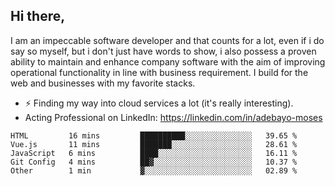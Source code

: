 ## Hi there,

I am an impeccable software developer and that counts for a lot, even if i do say so myself, but i don't just have words to show, i also possess a proven ability to maintain and enhance company software with the aim of improving operational functionality in line with business requirement. I build for the web and businesses with my favorite stacks.
- ⚡ Finding my way into cloud services a lot (it's really interesting).
- Acting Professional on LinkedIn: https://linkedin.com/in/adebayo-moses

<!--START_SECTION:waka-->

```text
HTML         16 mins         ██████████░░░░░░░░░░░░░░░   39.65 %
Vue.js       11 mins         ███████░░░░░░░░░░░░░░░░░░   28.61 %
JavaScript   6 mins          ████░░░░░░░░░░░░░░░░░░░░░   16.11 %
Git Config   4 mins          ██▓░░░░░░░░░░░░░░░░░░░░░░   10.37 %
Other        1 min           ▓░░░░░░░░░░░░░░░░░░░░░░░░   02.89 %
```

<!--END_SECTION:waka-->
